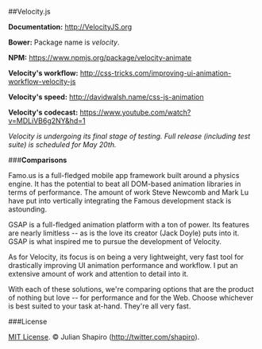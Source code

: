 ##Velocity.js

**Documentation:** http://VelocityJS.org

**Bower:**
Package name is *velocity*.

**NPM:**
https://www.npmjs.org/package/velocity-animate

**Velocity's workflow:** http://css-tricks.com/improving-ui-animation-workflow-velocity-js

**Velocity's speed:** http://davidwalsh.name/css-js-animation

**Velocity's codecast:** https://www.youtube.com/watch?v=MDLiVB6g2NY&hd=1

*Velocity is undergoing its final stage of testing. Full release (including test suite) is scheduled for May 20th.*

###**Comparisons**

Famo.us is a full-fledged mobile app framework built around a physics engine. It has the potential to beat all DOM-based animation libraries in terms of performance. The amount of work Steve Newcomb and Mark Lu have put into vertically integrating the Famous development stack is astounding.

GSAP is a full-fledged animation platform with a ton of power. Its features are nearly limitless -- as is the love its creator (Jack Doyle) puts into it. GSAP is what inspired me to pursue the development of Velocity.

As for Velocity, its focus is on being a very lightweight, very fast tool for drastically improving UI animation performance and workflow. I put an extensive amount of work and attention to detail into it.

With each of these solutions, we're comparing options that are the product of nothing but love -- for performance and for the Web. Choose whichever is best suited to your task at-hand. They're all very fast.

###License

[MIT License](LICENSE). © Julian Shapiro (http://twitter.com/shapiro).
